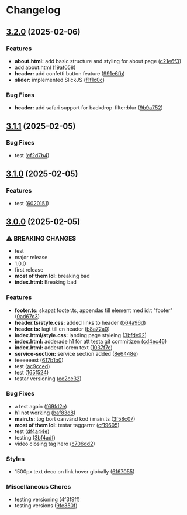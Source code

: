 # Changelog

## [3.2.0](https://github.com/gutamuw/leWeb/compare/v3.1.1...v3.2.0) (2025-02-06)


### Features

* **about.html:** add basic structure and styling for about page ([c21e6f3](https://github.com/gutamuw/leWeb/commit/c21e6f36180a8dad9497e39caf9a59108384374a))
* add about.html ([19af058](https://github.com/gutamuw/leWeb/commit/19af058458f08880d0f30d5a85c2fa387c6e86d7))
* **header:** add confetti button feature ([991e6fb](https://github.com/gutamuw/leWeb/commit/991e6fb744472f1c4a8dbcf36914257154bfb17d))
* **slider:** implemented SlickJS ([f1f1c0c](https://github.com/gutamuw/leWeb/commit/f1f1c0c8b2a673597fb8b28017fbcba94b434604))


### Bug Fixes

* **header:** add safari support for backdrop-filter:blur ([9b9a752](https://github.com/gutamuw/leWeb/commit/9b9a752d33f05f81097209cd2779c6809edfe9a8))

## [3.1.1](https://github.com/gutamuw/leWeb/compare/v3.1.0...v3.1.1) (2025-02-05)


### Bug Fixes

* test ([cf2d7b4](https://github.com/gutamuw/leWeb/commit/cf2d7b4c1db5c3a4327ff62eb681f9107aa229c8))

## [3.1.0](https://github.com/gutamuw/leWeb/compare/v3.0.0...v3.1.0) (2025-02-05)


### Features

* test ([6020151](https://github.com/gutamuw/leWeb/commit/602015121cbed51734de1ee977531a18d940a98e))

## [3.0.0](https://github.com/gutamuw/leWeb/compare/v2.0.0...v3.0.0) (2025-02-05)


### ⚠ BREAKING CHANGES

* test
* major release
* 1.0.0
* first release
* **most of them lol:** breaking bad
* **index.html:** Breaking bad

### Features

* **footer.ts:** skapat footer.ts, appendas till element med id:t "footer" ([0ad67c3](https://github.com/gutamuw/leWeb/commit/0ad67c37b3379b355e84c62ce450aceb30441ac4))
* **header.ts/style.css:** added links to header ([b64a96d](https://github.com/gutamuw/leWeb/commit/b64a96d5868aef93524f2e686f50978a1ad415a8))
* **header.ts:** lagt till en header ([b8a72a0](https://github.com/gutamuw/leWeb/commit/b8a72a023f839a674aab6c02ca1d7bac09224d2b))
* **index.html/style.css:** landing page styleing ([3bfde92](https://github.com/gutamuw/leWeb/commit/3bfde92de53cfb4074c53156a5e71414ceb0989a))
* **index.html:** adderade h1 för att testa git commitizen ([cd4ec46](https://github.com/gutamuw/leWeb/commit/cd4ec46a14b3cd50052f137fa5d66e8e122f99e2))
* **index.html:** adderat lorem text ([1037f7e](https://github.com/gutamuw/leWeb/commit/1037f7eba03781026e47b9cfa470268500e2d12d))
* **service-section:** service section added ([8e6448e](https://github.com/gutamuw/leWeb/commit/8e6448e502ba2e54016dba2084828f1e734723e2))
* teeeeeest ([617b1b0](https://github.com/gutamuw/leWeb/commit/617b1b063fa36cc6dd9f2c9a6f01456fe6c830f6))
* test ([ac9cced](https://github.com/gutamuw/leWeb/commit/ac9cced9c779165ec1f7011b671fc044b59698b3))
* test ([165f524](https://github.com/gutamuw/leWeb/commit/165f524826b7976a0c494242e1a9c23b2b7c9954))
* testar versioning ([ee2ce32](https://github.com/gutamuw/leWeb/commit/ee2ce324964c440fa58f1a5e820bef3a8aa768fc))


### Bug Fixes

* a test again ([f69fd2e](https://github.com/gutamuw/leWeb/commit/f69fd2e060148e251d770c97c0c409e077c94f3d))
* h1 not working ([baf83d8](https://github.com/gutamuw/leWeb/commit/baf83d82fb5b970cc739107e01670c5f7225740f))
* **main.ts:** tog bort oanvänd kod i main.ts ([3f58c07](https://github.com/gutamuw/leWeb/commit/3f58c07e0d0d0badb950649f6e0ca31d20625cff))
* **most of them lol:** testar taggarrrr ([cf19605](https://github.com/gutamuw/leWeb/commit/cf1960596de698a06612d603edfa5b361466efa0))
* test ([df4a44e](https://github.com/gutamuw/leWeb/commit/df4a44ebb632f3c1056ccac23492c12fadcd7032))
* testing ([3bf4adf](https://github.com/gutamuw/leWeb/commit/3bf4adf45f379beae97329a161f578658b3e30be))
* video closing tag hero ([c706dd2](https://github.com/gutamuw/leWeb/commit/c706dd2a75474fc03ebcb23102fece3601524439))


### Styles

* 1500px text deco on link hover globally ([6167055](https://github.com/gutamuw/leWeb/commit/6167055a077b9a723d2fed7892d9cb95fc9a7134))


### Miscellaneous Chores

* testing versioning ([4f3f9ff](https://github.com/gutamuw/leWeb/commit/4f3f9ff00596587907ab3a21b12ecfa27907c7c4))
* testing versions ([9fe350f](https://github.com/gutamuw/leWeb/commit/9fe350f5b8423423fe67eeee96e903aa484a08af))
